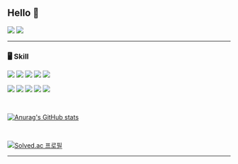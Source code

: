 ## Hello 👋

<!--
**tember8003/tember8003** is a ✨ _special_ ✨ repository because its `README.md` (this file) appears on your GitHub profile.

Here are some ideas to get you started:

- 🔭 I’m currently working on ...
- 🌱 I’m currently learning ...
- 👯 I’m looking to collaborate on ...
- 🤔 I’m looking for help with ...
- 💬 Ask me about ...
- 📫 How to reach me: ...
- 😄 Pronouns: ...
- ⚡ Fun fact: ...
-->

<a href="https://velog.io/@jyc_20240101/posts" target="_blank"><img src="https://img.shields.io/badge/Velog-20C997?style=flat-square&logo=Velog&logoColor=white"/></a>
<img src="https://img.shields.io/badge/yuchan8003@naver.com-76BB21?style=flat-square&logo=mailbox.org&logoColor=white"/>

---

### 🖥 Skill
<img src="https://img.shields.io/badge/Spring-6DB33F?style=flat-square&logo=Spring&logoColor=white"/> <img src="https://img.shields.io/badge/MySQL-4479A1?style=flat-square&logo=MySQL&logoColor=black"/> <img src="https://img.shields.io/badge/node.js-5FA04E?style=flat-square&logo=Node.js&logoColor=black"/> <img src="https://img.shields.io/badge/express-000000?style=flat-square&logo=Express&logoColor=white"/> <img src="https://img.shields.io/badge/PostgreSQL-4169E1?style=flat-square&logo=postgresql&logoColor=white"/>

<img src="https://img.shields.io/badge/Java-FF5A5F?style=flat-square&logo=Java&logoColor=white"/> <img src="https://img.shields.io/badge/JavaScript-F7DF1E?style=flat-square&logo=JavaScript&logoColor=white"/> <img src="https://img.shields.io/badge/C++-00599C?style=flat-square&logo=cplusplus&logoColor=white"/> <img src="https://img.shields.io/badge/C-A8B9CC?style=flat-square&logo=c&logoColor=white"/> <img src="https://img.shields.io/badge/Python-3776AB?style=flat-square&logo=Python&logoColor=white"/> 

&nbsp;

[![Anurag's GitHub stats](https://github-readme-stats.vercel.app/api?username=tember8003)](https://github.com/tember8003/github-readme-stats)

&nbsp;

[![Solved.ac
프로필](http://mazassumnida.wtf/api/generate_badge?boj=yuchan8003)](https://solved.ac/yuchan8003)

---
